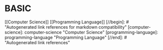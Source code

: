 # BASIC

[[Computer Science]] [[Programming Language]]
[//begin]: # "Autogenerated link references for markdown compatibility"
[computer-science]: computer-science "Computer Science"
[programming-language]: programming-language "Programming Language"
[//end]: # "Autogenerated link references"